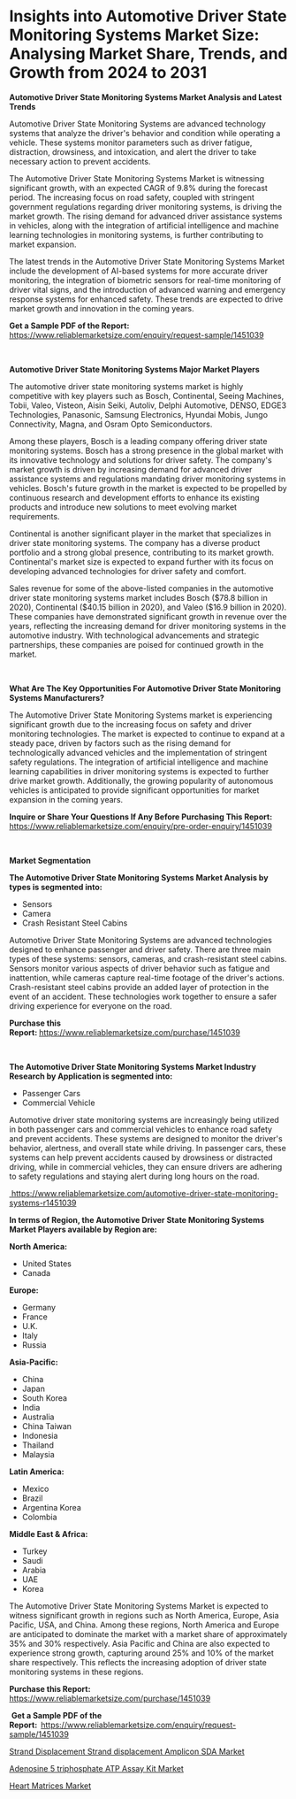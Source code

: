<p><h1>Insights into Automotive Driver State Monitoring Systems Market Size: Analysing Market Share, Trends, and Growth from 2024 to 2031</h1></p><p><strong>Automotive Driver State Monitoring Systems Market Analysis and Latest Trends</strong></p>
<p><p>Automotive Driver State Monitoring Systems are advanced technology systems that analyze the driver's behavior and condition while operating a vehicle. These systems monitor parameters such as driver fatigue, distraction, drowsiness, and intoxication, and alert the driver to take necessary action to prevent accidents.</p><p>The Automotive Driver State Monitoring Systems Market is witnessing significant growth, with an expected CAGR of 9.8% during the forecast period. The increasing focus on road safety, coupled with stringent government regulations regarding driver monitoring systems, is driving the market growth. The rising demand for advanced driver assistance systems in vehicles, along with the integration of artificial intelligence and machine learning technologies in monitoring systems, is further contributing to market expansion.</p><p>The latest trends in the Automotive Driver State Monitoring Systems Market include the development of AI-based systems for more accurate driver monitoring, the integration of biometric sensors for real-time monitoring of driver vital signs, and the introduction of advanced warning and emergency response systems for enhanced safety. These trends are expected to drive market growth and innovation in the coming years.</p></p>
<p><strong>Get a Sample PDF of the Report:&nbsp;</strong> <a href="https://www.reliablemarketsize.com/enquiry/request-sample/1451039">https://www.reliablemarketsize.com/enquiry/request-sample/1451039</a></p>
<p>&nbsp;</p>
<p><strong>Automotive Driver State Monitoring Systems Major Market Players</strong></p>
<p><p>The automotive driver state monitoring systems market is highly competitive with key players such as Bosch, Continental, Seeing Machines, Tobii, Valeo, Visteon, Aisin Seiki, Autoliv, Delphi Automotive, DENSO, EDGE3 Technologies, Panasonic, Samsung Electronics, Hyundai Mobis, Jungo Connectivity, Magna, and Osram Opto Semiconductors.</p><p>Among these players, Bosch is a leading company offering driver state monitoring systems. Bosch has a strong presence in the global market with its innovative technology and solutions for driver safety. The company's market growth is driven by increasing demand for advanced driver assistance systems and regulations mandating driver monitoring systems in vehicles. Bosch's future growth in the market is expected to be propelled by continuous research and development efforts to enhance its existing products and introduce new solutions to meet evolving market requirements.</p><p>Continental is another significant player in the market that specializes in driver state monitoring systems. The company has a diverse product portfolio and a strong global presence, contributing to its market growth. Continental's market size is expected to expand further with its focus on developing advanced technologies for driver safety and comfort.</p><p>Sales revenue for some of the above-listed companies in the automotive driver state monitoring systems market includes Bosch ($78.8 billion in 2020), Continental ($40.15 billion in 2020), and Valeo ($16.9 billion in 2020). These companies have demonstrated significant growth in revenue over the years, reflecting the increasing demand for driver monitoring systems in the automotive industry. With technological advancements and strategic partnerships, these companies are poised for continued growth in the market.</p></p>
<p>&nbsp;</p>
<p><strong>What Are The Key Opportunities For Automotive Driver State Monitoring Systems Manufacturers?</strong></p>
<p><p>The Automotive Driver State Monitoring Systems market is experiencing significant growth due to the increasing focus on safety and driver monitoring technologies. The market is expected to continue to expand at a steady pace, driven by factors such as the rising demand for technologically advanced vehicles and the implementation of stringent safety regulations. The integration of artificial intelligence and machine learning capabilities in driver monitoring systems is expected to further drive market growth. Additionally, the growing popularity of autonomous vehicles is anticipated to provide significant opportunities for market expansion in the coming years.</p></p>
<p><strong>Inquire or Share Your Questions If Any Before Purchasing This Report:</strong> <a href="https://www.reliablemarketsize.com/enquiry/pre-order-enquiry/1451039">https://www.reliablemarketsize.com/enquiry/pre-order-enquiry/1451039</a></p>
<p>&nbsp;</p>
<p><strong>Market Segmentation</strong></p>
<p><strong>The Automotive Driver State Monitoring Systems Market Analysis by types is segmented into:</strong></p>
<p><ul><li>Sensors</li><li>Camera</li><li>Crash Resistant Steel Cabins</li></ul></p>
<p><p>Automotive Driver State Monitoring Systems are advanced technologies designed to enhance passenger and driver safety. There are three main types of these systems: sensors, cameras, and crash-resistant steel cabins. Sensors monitor various aspects of driver behavior such as fatigue and inattention, while cameras capture real-time footage of the driver's actions. Crash-resistant steel cabins provide an added layer of protection in the event of an accident. These technologies work together to ensure a safer driving experience for everyone on the road.</p></p>
<p><strong>Purchase this Report:&nbsp;</strong><a href="https://www.reliablemarketsize.com/purchase/1451039">https://www.reliablemarketsize.com/purchase/1451039</a></p>
<p>&nbsp;</p>
<p><strong>The Automotive Driver State Monitoring Systems Market Industry Research by Application is segmented into:</strong></p>
<p><ul><li>Passenger Cars</li><li>Commercial Vehicle</li></ul></p>
<p><p>Automotive driver state monitoring systems are increasingly being utilized in both passenger cars and commercial vehicles to enhance road safety and prevent accidents. These systems are designed to monitor the driver's behavior, alertness, and overall state while driving. In passenger cars, these systems can help prevent accidents caused by drowsiness or distracted driving, while in commercial vehicles, they can ensure drivers are adhering to safety regulations and staying alert during long hours on the road.</p></p>
<p><a href="https://www.reliablemarketsize.com/automotive-driver-state-monitoring-systems-r1451039">&nbsp;https://www.reliablemarketsize.com/automotive-driver-state-monitoring-systems-r1451039</a></p>
<p><strong>In terms of Region, the Automotive Driver State Monitoring Systems Market Players available by Region are:</strong></p>
<p>
    <p> <strong> North America: </strong>
        <ul>
            <li>United States</li>
            <li>Canada</li>
        </ul>
        </p> 
    <p> <strong> Europe: </strong>
        <ul>
            <li>Germany</li>
            <li>France</li>
            <li>U.K.</li>
            <li>Italy</li>
            <li>Russia</li>
        </ul>
        </p> 
    <p> <strong> Asia-Pacific: </strong>
        <ul>
            <li>China</li>
            <li>Japan</li>
            <li>South Korea</li>
            <li>India</li>
            <li>Australia</li>
            <li>China Taiwan</li>
            <li>Indonesia</li>
            <li>Thailand</li>
            <li>Malaysia</li>
        </ul>
        </p> 
    <p> <strong> Latin America: </strong>
        <ul>
            <li>Mexico</li>
            <li>Brazil</li>
            <li>Argentina Korea</li>
            <li>Colombia</li>
        </ul>
        </p> 
    <p> <strong> Middle East & Africa: </strong>
        <ul>
            <li>Turkey</li>
            <li>Saudi</li>
            <li>Arabia</li>
            <li>UAE</li>
            <li>Korea</li>
        </ul>
    </p>
    </p>
<p><p>The Automotive Driver State Monitoring Systems Market is expected to witness significant growth in regions such as North America, Europe, Asia Pacific, USA, and China. Among these regions, North America and Europe are anticipated to dominate the market with a market share of approximately 35% and 30% respectively. Asia Pacific and China are also expected to experience strong growth, capturing around 25% and 10% of the market share respectively. This reflects the increasing adoption of driver state monitoring systems in these regions.</p></p>
<p><strong>Purchase this Report: </strong><a href="https://www.reliablemarketsize.com/purchase/1451039">https://www.reliablemarketsize.com/purchase/1451039</a></p>
<p>&nbsp;<strong>Get a Sample PDF of the Report:&nbsp;&nbsp;</strong><a href="https://www.reliablemarketsize.com/enquiry/request-sample/1451039">https://www.reliablemarketsize.com/enquiry/request-sample/1451039</a></p>
<p><strong></strong></p>
<p><p><a href="https://medium.com/@polesdua.1/strand-displacement-strand-displacement-amplicon-sda-market-size-growth-and-industry-analysis-by-7095f0a65c6f">Strand Displacement Strand displacement Amplicon SDA Market</a></p><p><a href="https://medium.com/@hakielkafi_83796/global-adenosine-5-triphosphate-atp-assay-kit-market-status-2024-2031-and-forecast-by-region-cc17e0dbb74e">Adenosine 5 triphosphate ATP Assay Kit Market</a></p><p><a href="https://medium.com/@rontaybrewer02024/insights-into-the-heart-matrices-market-size-which-is-expanding-with-a-10-3-cagr-from-2024-2031-9cb1af6a0c1c">Heart Matrices Market</a></p></p>